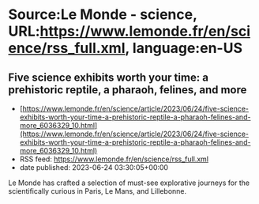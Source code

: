 # Source:Le Monde - science, URL:https://www.lemonde.fr/en/science/rss_full.xml, language:en-US

## Five science exhibits worth your time: a prehistoric reptile, a pharaoh, felines, and more
 - [https://www.lemonde.fr/en/science/article/2023/06/24/five-science-exhibits-worth-your-time-a-prehistoric-reptile-a-pharaoh-felines-and-more_6036329_10.html](https://www.lemonde.fr/en/science/article/2023/06/24/five-science-exhibits-worth-your-time-a-prehistoric-reptile-a-pharaoh-felines-and-more_6036329_10.html)
 - RSS feed: https://www.lemonde.fr/en/science/rss_full.xml
 - date published: 2023-06-24 03:30:05+00:00

Le Monde has crafted a selection of must-see explorative journeys for the scientifically curious in Paris, Le Mans, and Lillebonne.

